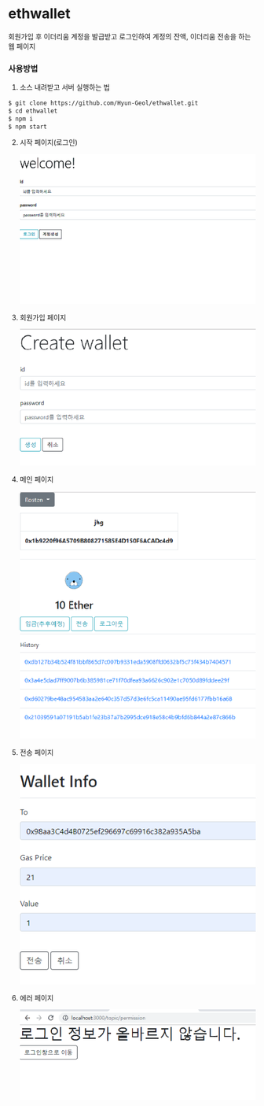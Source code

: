 # ethwallet

회원가입 후 이더리움 계정을 발급받고 로그인하여 계정의 잔액, 이더리움 전송을 하는 웹 페이지

### 사용방법
1. 소스 내려받고 서버 실행하는 법
```
$ git clone https://github.com/Hyun-Geol/ethwallet.git
$ cd ethwallet
$ npm i
$ npm start
```

 2. 시작 페이지(로그인)

    ![startPage](./screenshot/startPage.png)

 3. 회원가입 페이지

    ![createwallet](./screenshot/createwallet.png)

 4. 메인 페이지

    ![mainpage](./screenshot/mainpage.png)

 5. 전송 페이지

    ![sendpage](./screenshot/sendpage.png)

 6. 에러 페이지

    ![errpage](./screenshot/errpage.png)